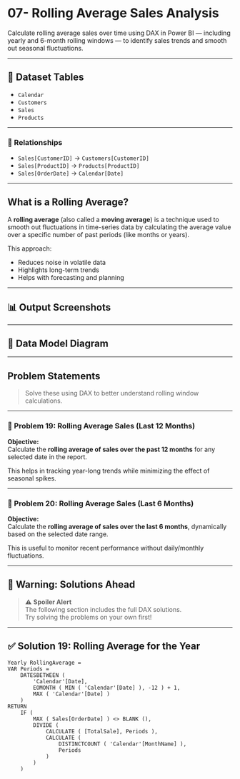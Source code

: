 # 07- Rolling Average Sales Analysis

Calculate rolling average sales over time using DAX in Power BI — including yearly and 6-month rolling windows — to identify sales trends and smooth out seasonal fluctuations.

---

## 📁 Dataset Tables

- `Calendar`
- `Customers`
- `Sales`
- `Products`

---

### 🔗 Relationships

- `Sales[CustomerID]` → `Customers[CustomerID]`  
- `Sales[ProductID]` → `Products[ProductID]`  
- `Sales[OrderDate]` → `Calendar[Date]`

---

##  What is a Rolling Average?

A **rolling average** (also called a **moving average**) is a technique used to smooth out fluctuations in time-series data by calculating the average value over a specific number of past periods (like months or years).

This approach:
- Reduces noise in volatile data
- Highlights long-term trends
- Helps with forecasting and planning

---
## 📊 Output Screenshots

---

## 📁 Data Model Diagram




---


##  Problem Statements

> Solve these using DAX to better understand rolling window calculations.

---

### 🔹 Problem 19: Rolling Average Sales (Last 12 Months)

**Objective:**  
Calculate the **rolling average of sales over the past 12 months** for any selected date in the report.

This helps in tracking year-long trends while minimizing the effect of seasonal spikes.

---

### 🔹 Problem 20: Rolling Average Sales (Last 6 Months)

**Objective:**  
Calculate the **rolling average of sales over the last 6 months**, dynamically based on the selected date range.

This is useful to monitor recent performance without daily/monthly fluctuations.

---

## 🚨 Warning: Solutions Ahead

> ⚠️ **Spoiler Alert**  
> The following section includes the full DAX solutions.  
> Try solving the problems on your own first!

---

## ✅ Solution 19: Rolling Average for the Year

```dax
Yearly RollingAverage = 
VAR Periods =
    DATESBETWEEN (
        'Calendar'[Date],
        EOMONTH ( MIN ( 'Calendar'[Date] ), -12 ) + 1,
        MAX ( 'Calendar'[Date] )
    ) 
RETURN
    IF (
        MAX ( Sales[OrderDate] ) <> BLANK (),
        DIVIDE (
            CALCULATE ( [TotalSale], Periods ),
            CALCULATE (
                DISTINCTCOUNT ( 'Calendar'[MonthName] ),
                Periods
            )
        )
    )

